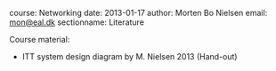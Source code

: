 course: Networking
date: 2013-01-17
author: Morten Bo Nielsen
email: mon@eal.dk
sectionname: Literature

Course material:

* ITT system design diagram by M. Nielsen 2013 (Hand-out)

